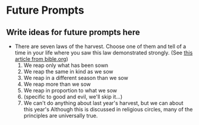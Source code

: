 # Future Prompts

## Write ideas for future prompts here

- There are seven laws of the harvest.  Choose one of them and tell of a time
  in your life where you saw this law demonstrated strongly.  (See
  [this article from bible.org](https://bible.org/article/seven-laws-harvest))
    1. We reap only what has been sown
    2. We reap the same in kind as we sow
    3. We reap in a different season than we sow
    4. We reap more than we sow
    5. We reap in proportion to what we sow
    6. (specific to good and evil, we'll skip it...)
    7. We can't do anything about last year's harvest, but we can about this
       year's
  Although this is discussed in religious circles, many of the principles are
  universally true.
